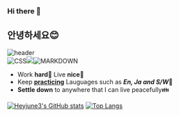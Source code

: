 ### Hi there 👋
## 안녕하세요😊
![header](https://capsule-render.vercel.app/api?type=soft&color=auto&height=300&section=header&text=LearingDevops&fontSize=90)
<br/>
![CSS](https://img.shields.io/badge/CSS-skyblue?style=for-the-badge&logo=css3&logoColor=white)<img src="https://img.shields.io/badge/HTML-red?style=for-the-badge&logo=html5&logoColor=white">![MARKDOWN](https://img.shields.io/badge/MARKDOWN-black?style=for-the-badge&logo=markdown&logoColor=white)<br/>
- Work **hard**👊 Live **nice**🍻
- Keep <ins>**practicing**</ins>  Lauguages such as <i>**En, Ja and S/W**</i>💯
- **Settle down** to anywhere that I can live peacefully👪

[![Heyjune3's GitHub stats](https://github-readme-stats.vercel.app/api?username=Heyjune3&show_icons=true&theme=swift)](https://github.com/anuraghazra/github-readme-stats)
[![Top Langs](https://github-readme-stats.vercel.app/api/top-langs/?username=Heyjune3)](https://github.com/anuraghazra/github-readme-stats)




<!--
**Heyjune3/Heyjune3** is a ✨ _special_ ✨ repository because its `README.md` (this file) appears on your GitHub profile.

Here are some ideas to get you started:

- 🔭 I’m currently working on ...
- 🌱 I’m currently learning ...
- 👯 I’m looking to collaborate on ...
- 🤔 I’m looking for help with ...
- 💬 Ask me about ...
- 📫 How to reach me: ...
- 😄 Pronouns: ...
- ⚡ Fun fact: ...
-->
